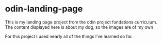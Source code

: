 # odin-landing-page
This is my landing page project from the odin project fundations curriculum.
The content displayed here is about my dog, so the images are of my own

For this project I used nearly all of the things I've learned so far.